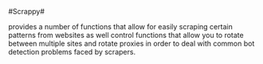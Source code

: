 #Scrappy#

provides a number of functions that allow for easily scraping certain patterns from websites as well control functions that allow you to rotate between multiple sites and rotate proxies in order to deal with common bot detection problems faced by scrapers. 
